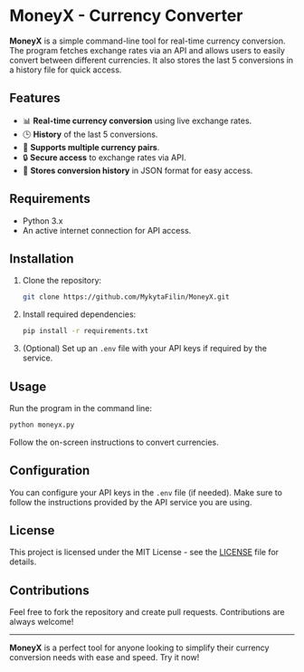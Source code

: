 # MoneyX - Currency Converter

**MoneyX** is a simple command-line tool for real-time currency conversion. The program fetches exchange rates via an API and allows users to easily convert between different currencies. It also stores the last 5 conversions in a history file for quick access.

## Features

- 📊 **Real-time currency conversion** using live exchange rates.
- 🕒 **History** of the last 5 conversions.
- 💼 **Supports multiple currency pairs**.
- 🔒 **Secure access** to exchange rates via API.
- 💾 **Stores conversion history** in JSON format for easy access.

## Requirements

- Python 3.x
- An active internet connection for API access.

## Installation

1. Clone the repository:
   ```bash
   git clone https://github.com/MykytaFilin/MoneyX.git
   ```

2. Install required dependencies:
   ```bash
   pip install -r requirements.txt
   ```

3. (Optional) Set up an `.env` file with your API keys if required by the service.

## Usage

Run the program in the command line:
   ```bash
   python moneyx.py
   ```

Follow the on-screen instructions to convert currencies.

## Configuration

You can configure your API keys in the `.env` file (if needed). Make sure to follow the instructions provided by the API service you are using.

## License

This project is licensed under the MIT License - see the [LICENSE](LICENSE) file for details.

## Contributions

Feel free to fork the repository and create pull requests. Contributions are always welcome!

---

**MoneyX** is a perfect tool for anyone looking to simplify their currency conversion needs with ease and speed. Try it now!
